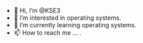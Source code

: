 - 👋 Hi, I’m @KSE3
- 👀 I’m interested in operating systems.
- 🌱 I’m currently learning operating systems.
- 📫 How to reach me ... .

<!---
KSE3/KSE3 is a ✨ special ✨ repository because its `README.md` (this file) appears on your GitHub profile.
You can click the Preview link to take a look at your changes.
--->
